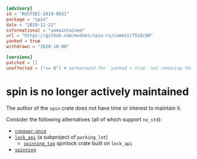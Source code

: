```toml
[advisory]
id = "RUSTSEC-2019-0031"
package = "spin"
date = "2019-11-21"
informational = "unmaintained"
url = "https://github.com/mvdnes/spin-rs/commit/7516c80"
yanked = true
withdrawn = "2020-10-08"

[versions]
patched = []
unaffected = [">= 0"] # workaround for `yanked = true` not removing the advisory
```

# spin is no longer actively maintained

The author of the `spin` crate does not have time or interest to maintain it.

Consider the following alternatives (all of which support `no_std`):

- [`conquer-once`](https://github.com/oliver-giersch/conquer-once)
- [`lock_api`](https://crates.io/crates/lock_api) (a subproject of `parking_lot`)
  - [`spinning_top`](https://github.com/rust-osdev/spinning_top) spinlock crate built on `lock_api`
- [`spinning`](https://github.com/4lDO2/spinning-rs)
